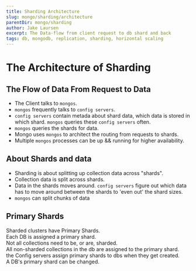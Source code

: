 ```yaml
---
title: Sharding Architecture
slug: mongo/sharding/architecture
parentDir: mongo/sharding
author: Jake Laursen
excerpt: The Data-flow from client request to db shard and back
tags: db, mongodb, replication, sharding, horizontal scaling
---
```


# The Architecture of Sharding

## The Flow of Data From Request to Data

- The Client talks to `mongos`.
- `mongos` frequently talks to `config servers`.
- `config servers` contain metada about shard data, which data is stored in which shard. `mongos` queries these `config servers` often.
- `mongos` queries the shards for data.
- Mongo uses `mongos` to architect the routing from requests to shards.
- Multiple `mongos` processes can be up && running for higher availability.

## About Shards and data

- Sharding is about splitting up collection data across "shards".
- Collection data is split across shards.
- Data in the shards moves around. `config servers` figure out which data has to move around between the shards to 'even out' the shard sizes.
- `mongos` can split chunks of data

## Primary Shards

Sharded clusters have Primary Shards.  
Each DB is assigned a primary shard.  
Not all collections need to be, or are, sharded.  
All non-sharded collections in the db are assigned to the primary shard.  
the Config servers assign primary shards to dbs when they get created.  
A DB's primary shard can be changed.
